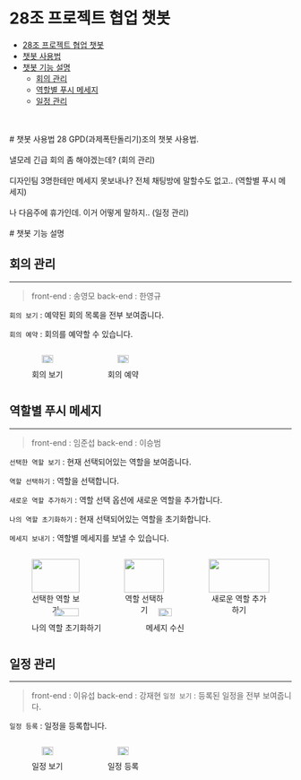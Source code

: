 # 28조 프로젝트 협업 챗봇

- [28조 프로젝트 협업 챗봇](#28조-프로젝트-협업-챗봇)
- [챗봇 사용법](#챗봇-사용법)
- [챗봇 기능 설명](#챗봇-기능-설명)
  - [회의 관리](#회의-관리)
  - [역할별 푸시 메세지](#역할별-푸시-메세지)
  - [일정 관리](#일정-관리)
<br/>
<br/>
# 챗봇 사용법
28 GPD(과제폭탄돌리기)조의 챗봇 사용법.
<br/>
<br/>
낼모레 긴급 회의 좀 해야겠는데? (회의 관리)
<br/>
<br/>
디자인팀 3명한테만 메세지 못보내나? 전체 채팅방에 말할수도 없고..  (역할별 푸시 메세지)
<br/>
<br/>
나 다음주에 휴가인데. 이거 어떻게 말하지.. (일정 관리)
<br/>
<br/>
# 챗봇 기능 설명

## 회의 관리

------------------
>front-end : 송영모 back-end : 한영규 

`회의 보기` : 예약된 회의 목록을 전부 보여줍니다.

`회의 예약` : 회의를 예약할 수 있습니다.

<div>
    <div style="display: flex; alignItems: center; flexDirection: row; text-align: center">
        <figure>
            <img width="60%" src="https://user-images.githubusercontent.com/77970826/116588077-11739080-a956-11eb-9019-6270965818c5.gif">
            <figcaption>회의 보기</figcaption>
        </figure>
         <figure>
            <img width="60%" src="https://user-images.githubusercontent.com/77970826/116588288-53043b80-a956-11eb-87ce-a956c0d8bd5d.gif">
            <figcaption>회의 예약</figcaption>
        </figure>
    </div>
</div>

## 역할별 푸시 메세지

---------------
>front-end : 임준섭 back-end : 이승범 

`선택한 역할 보기` : 현재 선택되어있는 역할을 보여줍니다.

`역할 선택하기` : 역할을 선택합니다.

`새로운 역할 추가하기` : 역할 선택 옵션에 새로운 역할을 추가합니다.

`나의 역할 초기화하기` : 현재 선택되어있는 역할을 초기화합니다.

`메세지 보내기` : 역할별 메세지를 보낼 수 있습니다.
<div>
    <div style="display: flex; alignItems: center; flexDirection: row; text-align: center">
        <figure >
            <img width="100%" src="https://user-images.githubusercontent.com/77970826/116592674-3a4a5480-a95b-11eb-9440-148fa1097650.gif">
            <figcaption>선택한 역할 보기</figcaption>
        </figure>
         <figure>
            <img width="100%" src="https://user-images.githubusercontent.com/77970826/116593358-f441c080-a95b-11eb-96ba-ca475efc0d5c.gif">
            <figcaption>역할 선택하기</figcaption>
        </figure>
        <figure>
            <img width="100%" src="https://user-images.githubusercontent.com/77970826/116593475-16d3d980-a95c-11eb-91b2-33b41ab5af36.gif">
            <figcaption>새로운 역할 추가하기</figcaption>
        </figure>
    </div>
</div>
<div>
    <div style="display: flex; alignItems: center; flexDirection: row; text-align: center">
        <figure >
            <img width="60%" src="https://user-images.githubusercontent.com/77970826/116592831-6665d580-a95b-11eb-839e-132bd7c90e29.gif">
            <figcaption>나의 역할 초기화하기</figcaption>
        </figure>
         <figure>
            <img width="60%" src="https://user-images.githubusercontent.com/77970826/116593596-3834c580-a95c-11eb-9452-2c0dd5a799a7.gif">
            <figcaption>메세지 수신</figcaption>
        </figure>
    </div>
</div>

## 일정 관리

--------------
>front-end : 이유섭 back-end : 강재현 
`일정 보기` : 등록된 일정을 전부 보여줍니다.

`일정 등록` : 일정을 등록합니다.
<div>
    <div style="display: flex; alignItems: center; flexDirection: row; text-align: center">
        <figure >
            <img width="60%" src="https://user-images.githubusercontent.com/77970826/116593803-73cf8f80-a95c-11eb-9857-9493cba76671.gif">
            <figcaption>일정 보기</figcaption>
        </figure>
         <figure>
            <img width="60%" src="https://user-images.githubusercontent.com/77970826/116593846-834ed880-a95c-11eb-8d5c-52aeae2bc5bb.gif">
            <figcaption>일정 등록</figcaption>
        </figure>
    </div>
</div>
